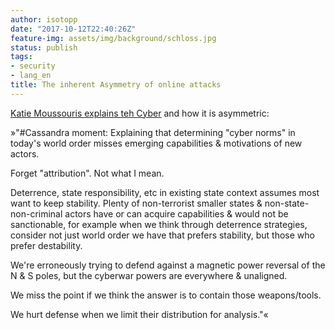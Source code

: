 ```yaml
---
author: isotopp
date: "2017-10-12T22:40:26Z"
feature-img: assets/img/background/schloss.jpg
status: publish
tags:
- security
- lang_en
title: The inherent Asymmetry of online attacks
---
```

[Katie Moussouris explains teh Cyber](https://twitter.com/k8em0/status/918516496569073664) 
and how it is asymmetric: 

»"#Cassandra moment: Explaining that determining "cyber norms" in today's
world order misses emerging capabilities & motivations of new actors. 

Forget "attribution". Not what I mean.

Deterrence, state responsibility, etc in existing state context assumes most
want to keep stability. Plenty of non-terrorist smaller states &
non-state-non-criminal actors have or can acquire capabilities & would not
be sanctionable, for example when we think through deterrence strategies,
consider not just world order we have that prefers stability, but those who
prefer destability.

We're erroneously trying to defend against a magnetic power reversal of the
N & S poles, but the cyberwar powers are everywhere & unaligned. 

We miss the point if we think the answer is to contain those weapons/tools.

We hurt defense when we limit their distribution for analysis."«
